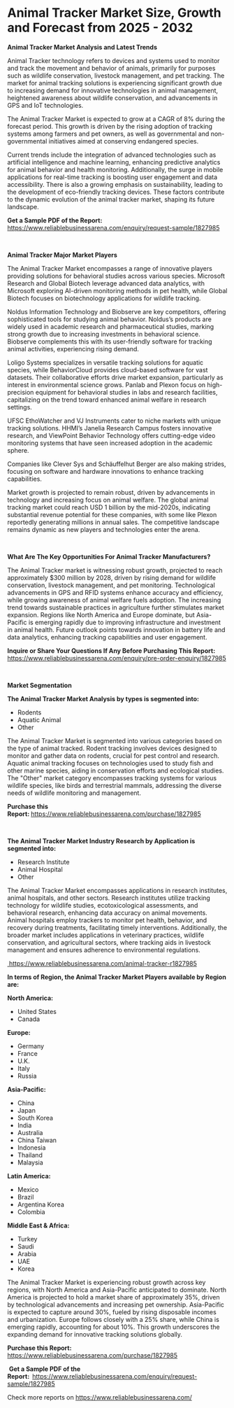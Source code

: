 <p><h1>Animal Tracker Market Size, Growth and Forecast from 2025 - 2032</h1></p><p><strong>Animal Tracker Market Analysis and Latest Trends</strong></p>
<p><p>Animal Tracker technology refers to devices and systems used to monitor and track the movement and behavior of animals, primarily for purposes such as wildlife conservation, livestock management, and pet tracking. The market for animal tracking solutions is experiencing significant growth due to increasing demand for innovative technologies in animal management, heightened awareness about wildlife conservation, and advancements in GPS and IoT technologies.</p><p>The Animal Tracker Market is expected to grow at a CAGR of 8% during the forecast period. This growth is driven by the rising adoption of tracking systems among farmers and pet owners, as well as governmental and non-governmental initiatives aimed at conserving endangered species. </p><p>Current trends include the integration of advanced technologies such as artificial intelligence and machine learning, enhancing predictive analytics for animal behavior and health monitoring. Additionally, the surge in mobile applications for real-time tracking is boosting user engagement and data accessibility. There is also a growing emphasis on sustainability, leading to the development of eco-friendly tracking devices. These factors contribute to the dynamic evolution of the animal tracker market, shaping its future landscape.</p></p>
<p><strong>Get a Sample PDF of the Report:&nbsp;</strong> <a href="https://www.reliablebusinessarena.com/enquiry/request-sample/1827985?utm_campaign=2805&utm_medium=2&utm_source=Github&utm_content=ia&utm_term=09032025&utm_id=animal-tracker">https://www.reliablebusinessarena.com/enquiry/request-sample/1827985</a></p>
<p>&nbsp;</p>
<p><strong>Animal Tracker Major Market Players</strong></p>
<p><p>The Animal Tracker Market encompasses a range of innovative players providing solutions for behavioral studies across various species. Microsoft Research and Global Biotech leverage advanced data analytics, with Microsoft exploring AI-driven monitoring methods in pet health, while Global Biotech focuses on biotechnology applications for wildlife tracking.</p><p>Noldus Information Technology and Biobserve are key competitors, offering sophisticated tools for studying animal behavior. Noldus’s products are widely used in academic research and pharmaceutical studies, marking strong growth due to increasing investments in behavioral science. Biobserve complements this with its user-friendly software for tracking animal activities, experiencing rising demand.</p><p>Loligo Systems specializes in versatile tracking solutions for aquatic species, while BehaviorCloud provides cloud-based software for vast datasets. Their collaborative efforts drive market expansion, particularly as interest in environmental science grows. Panlab and Plexon focus on high-precision equipment for behavioral studies in labs and research facilities, capitalizing on the trend toward enhanced animal welfare in research settings.</p><p>UFSC EthoWatcher and VJ Instruments cater to niche markets with unique tracking solutions. HHMI’s Janelia Research Campus fosters innovative research, and ViewPoint Behavior Technology offers cutting-edge video monitoring systems that have seen increased adoption in the academic sphere.</p><p>Companies like Clever Sys and Schäuffelhut Berger are also making strides, focusing on software and hardware innovations to enhance tracking capabilities. </p><p>Market growth is projected to remain robust, driven by advancements in technology and increasing focus on animal welfare. The global animal tracking market could reach USD 1 billion by the mid-2020s, indicating substantial revenue potential for these companies, with some like Plexon reportedly generating millions in annual sales. The competitive landscape remains dynamic as new players and technologies enter the arena.</p></p>
<p>&nbsp;</p>
<p><strong>What Are The Key Opportunities For Animal Tracker Manufacturers?</strong></p>
<p><p>The Animal Tracker market is witnessing robust growth, projected to reach approximately $300 million by 2028, driven by rising demand for wildlife conservation, livestock management, and pet monitoring. Technological advancements in GPS and RFID systems enhance accuracy and efficiency, while growing awareness of animal welfare fuels adoption. The increasing trend towards sustainable practices in agriculture further stimulates market expansion. Regions like North America and Europe dominate, but Asia-Pacific is emerging rapidly due to improving infrastructure and investment in animal health. Future outlook points towards innovation in battery life and data analytics, enhancing tracking capabilities and user engagement.</p></p>
<p><strong>Inquire or Share Your Questions If Any Before Purchasing This Report:</strong> <a href="https://www.reliablebusinessarena.com/enquiry/pre-order-enquiry/1827985?utm_campaign=2805&utm_medium=2&utm_source=Github&utm_content=ia&utm_term=09032025&utm_id=animal-tracker">https://www.reliablebusinessarena.com/enquiry/pre-order-enquiry/1827985</a></p>
<p>&nbsp;</p>
<p><strong>Market Segmentation</strong></p>
<p><strong>The Animal Tracker Market Analysis by types is segmented into:</strong></p>
<p><ul><li>Rodents</li><li>Aquatic Animal</li><li>Other</li></ul></p>
<p><p>The Animal Tracker Market is segmented into various categories based on the type of animal tracked. Rodent tracking involves devices designed to monitor and gather data on rodents, crucial for pest control and research. Aquatic animal tracking focuses on technologies used to study fish and other marine species, aiding in conservation efforts and ecological studies. The "Other" market category encompasses tracking systems for various wildlife species, like birds and terrestrial mammals, addressing the diverse needs of wildlife monitoring and management.</p></p>
<p><strong>Purchase this Report:&nbsp;</strong><a href="https://www.reliablebusinessarena.com/purchase/1827985?utm_campaign=2805&utm_medium=2&utm_source=Github&utm_content=ia&utm_term=09032025&utm_id=animal-tracker">https://www.reliablebusinessarena.com/purchase/1827985</a></p>
<p>&nbsp;</p>
<p><strong>The Animal Tracker Market Industry Research by Application is segmented into:</strong></p>
<p><ul><li>Research Institute</li><li>Animal Hospital</li><li>Other</li></ul></p>
<p><p>The Animal Tracker Market encompasses applications in research institutes, animal hospitals, and other sectors. Research institutes utilize tracking technology for wildlife studies, ecotoxicological assessments, and behavioral research, enhancing data accuracy on animal movements. Animal hospitals employ trackers to monitor pet health, behavior, and recovery during treatments, facilitating timely interventions. Additionally, the broader market includes applications in veterinary practices, wildlife conservation, and agricultural sectors, where tracking aids in livestock management and ensures adherence to environmental regulations.</p></p>
<p><a href="https://www.reliablebusinessarena.com/animal-tracker-r1827985?utm_campaign=2805&utm_medium=2&utm_source=Github&utm_content=ia&utm_term=09032025&utm_id=animal-tracker">&nbsp;https://www.reliablebusinessarena.com/animal-tracker-r1827985</a></p>
<p><strong>In terms of Region, the Animal Tracker Market Players available by Region are:</strong></p>
<p>
    <p> <strong> North America: </strong>
        <ul>
            <li>United States</li>
            <li>Canada</li>
        </ul>
        </p> 
    <p> <strong> Europe: </strong>
        <ul>
            <li>Germany</li>
            <li>France</li>
            <li>U.K.</li>
            <li>Italy</li>
            <li>Russia</li>
        </ul>
        </p> 
    <p> <strong> Asia-Pacific: </strong>
        <ul>
            <li>China</li>
            <li>Japan</li>
            <li>South Korea</li>
            <li>India</li>
            <li>Australia</li>
            <li>China Taiwan</li>
            <li>Indonesia</li>
            <li>Thailand</li>
            <li>Malaysia</li>
        </ul>
        </p> 
    <p> <strong> Latin America: </strong>
        <ul>
            <li>Mexico</li>
            <li>Brazil</li>
            <li>Argentina Korea</li>
            <li>Colombia</li>
        </ul>
        </p> 
    <p> <strong> Middle East & Africa: </strong>
        <ul>
            <li>Turkey</li>
            <li>Saudi</li>
            <li>Arabia</li>
            <li>UAE</li>
            <li>Korea</li>
        </ul>
    </p>
    </p>
<p><p>The Animal Tracker Market is experiencing robust growth across key regions, with North America and Asia-Pacific anticipated to dominate. North America is projected to hold a market share of approximately 35%, driven by technological advancements and increasing pet ownership. Asia-Pacific is expected to capture around 30%, fueled by rising disposable incomes and urbanization. Europe follows closely with a 25% share, while China is emerging rapidly, accounting for about 10%. This growth underscores the expanding demand for innovative tracking solutions globally.</p></p>
<p><strong>Purchase this Report: </strong><a href="https://www.reliablebusinessarena.com/purchase/1827985?utm_campaign=2805&utm_medium=2&utm_source=Github&utm_content=ia&utm_term=09032025&utm_id=animal-tracker">https://www.reliablebusinessarena.com/purchase/1827985</a></p>
<p>&nbsp;<strong>Get a Sample PDF of the Report:&nbsp;&nbsp;</strong><a href="https://www.reliablebusinessarena.com/enquiry/request-sample/1827985?utm_campaign=2805&utm_medium=2&utm_source=Github&utm_content=ia&utm_term=09032025&utm_id=animal-tracker">https://www.reliablebusinessarena.com/enquiry/request-sample/1827985</a></p>
<p><strong></strong></p>
<p>Check more reports on <a href="https://www.reliablebusinessarena.com/?utm_campaign=2805&utm_medium=2&utm_source=Github&utm_content=ia&utm_term=09032025&utm_id=animal-tracker">https://www.reliablebusinessarena.com/</a></p>